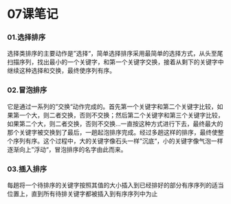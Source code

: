 # 07课笔记

### 01.选择排序

选择类排序的主要动作是”选择“，简单选择排序采用最简单的选择方式，从头至尾扫描序列，找出最小的一个关键字，和第一个关键字交换，接着从剩下的关键字中继续这种选择和交换，最终使序列有序。

### 02.冒泡排序

它是通过一系列的”交换“动作完成的。首先第一个关键字和第二个关键字比较，如果第一个大，则二者交换，否则不交换；然后第二个关键字和第三个关键字比较，如果第二个大，则二者交换，否则不交换…一直按这种方式进行下去，最终最大的那个关键字被交换到了最后，一趟起泡排序完成。经过多趟这样的排序，最终使整个序列有序。这个过程中，大的关键字像石头一样”沉底“，小的关键字像气泡一样逐渐向上”浮动“，冒泡排序的名字由此而来。

### 03.插入排序

每趟将一个待排序的关键字按照其值的大小插入到已经排好的部分有序序列的适当位置上，直到所有待排关键字都被插入到有序序列中为止